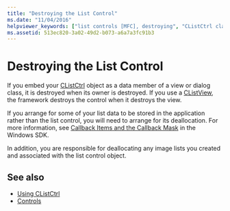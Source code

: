 ```yaml
---
title: "Destroying the List Control"
ms.date: "11/04/2016"
helpviewer_keywords: ["list controls [MFC], destroying", "CListCtrl class [MFC], destroying controls"]
ms.assetid: 513ec820-3a02-49d2-b073-a6a7a3fc91b3
---
```

# Destroying the List Control

If you embed your [CListCtrl](../mfc/reference/clistctrl-class.md) object as a data member of a view or dialog class, it is destroyed when its owner is destroyed. If you use a [CListView](../mfc/reference/clistview-class.md), the framework destroys the control when it destroys the view.

If you arrange for some of your list data to be stored in the application rather than the list control, you will need to arrange for its deallocation. For more information, see [Callback Items and the Callback Mask](/windows/desktop/Controls/using-list-view-controls) in the Windows SDK.

In addition, you are responsible for deallocating any image lists you created and associated with the list control object.

## See also

- [Using CListCtrl](../mfc/using-clistctrl.md)
- [Controls](../mfc/controls-mfc.md)
